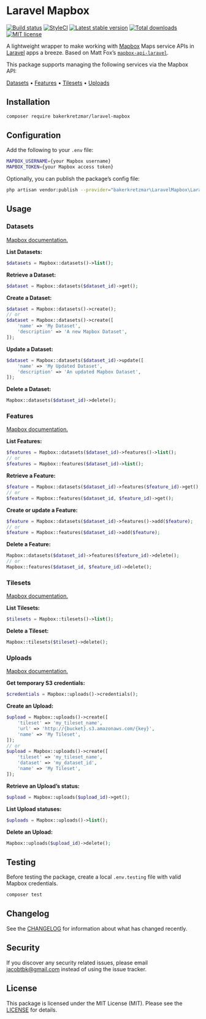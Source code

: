 Laravel Mapbox
==============

[![Build status](https://travis-ci.org/bakerkretzmar/laravel-mapbox.svg?branch=master)](https://travis-ci.org/bakerkretzmar/laravel-mapbox)
[![StyleCI](https://github.styleci.io/repos/192925375/shield?branch=master&style=flat)](https://github.styleci.io/repos/192925375)
[![Latest stable version](https://img.shields.io/packagist/v/bakerkretzmar/laravel-mapbox.svg?style=flat)](https://packagist.org/packages/bakerkretzmar/laravel-mapbox)
[![Total downloads](https://img.shields.io/packagist/dt/bakerkretzmar/laravel-mapbox.svg?style=flat)](https://packagist.org/packages/bakerkretzmar/laravel-mapbox)
[![MIT license](https://img.shields.io/packagist/l/bakerkretzmar/laravel-mapbox.svg?style=flat)](https://github.com/bakerkretzmar/laravel-mapbox/blob/master/LICENSE)

A lightweight wrapper to make working with [Mapbox](https://docs.mapbox.com/api/maps) Maps service APIs in [Laravel](https://laravel.com) apps a breeze. Based on Matt Fox’s [`mapbox-api-laravel`](https://github.com/BlueVertex/mapbox-api-laravel).

This package supports managing the following services via the Mapbox API:

[Datasets](#datasets) • [Features](#features) • [Tilesets](#tilesets) • [Uploads](#uploads)

Installation
------------

```bash
composer require bakerkretzmar/laravel-mapbox
```

Configuration
-------------

Add the following to your `.env` file:

```bash
MAPBOX_USERNAME={your Mapbox username}
MAPBOX_TOKEN={your Mapbox access token}
```

Optionally, you can publish the package’s config file:

```bash
php artisan vendor:publish --provider="bakerkretzmar\LaravelMapbox\LaravelMapboxServiceProvider"
```

Usage
-----

### Datasets

[Mapbox documentation.](https://docs.mapbox.com/api/maps/#datasets)

**List Datasets:**

```php
$datasets = Mapbox::datasets()->list();
```

**Retrieve a Dataset:**

```php
$dataset = Mapbox::datasets($dataset_id)->get();
```

**Create a Dataset:**

```php
$dataset = Mapbox::datasets()->create();
// or
$dataset = Mapbox::datasets()->create([
    'name' => 'My Dataset',
    'description' => 'A new Mapbox Dataset',
]);
```

**Update a Dataset:**

```php
$dataset = Mapbox::datasets($dataset_id)->update([
    'name' => 'My Updated Dataset',
    'description' => 'An updated Mapbox Dataset',
]);
```

**Delete a Dataset:**

```php
Mapbox::datasets($dataset_id)->delete();
```

### Features

[Mapbox documentation.](https://docs.mapbox.com/api/maps/#list-features)

**List Features:**

```php
$features = Mapbox::datasets($dataset_id)->features()->list();
// or
$features = Mapbox::features($dataset_id)->list();
```

**Retrieve a Feature:**

```php
$feature = Mapbox::datasets($dataset_id)->features($feature_id)->get();
// or
$feature = Mapbox::features($dataset_id, $feature_id)->get();
```

**Create or update a Feature:**

```php
$feature = Mapbox::datasets($dataset_id)->features()->add($feature);
// or
$feature = Mapbox::features($dataset_id)->add($feature);
```

**Delete a Feature:**

```php
Mapbox::datasets($dataset_id)->features($feature_id)->delete();
// or
Mapbox::features($dataset_id, $feature_id)->delete();
```

### Tilesets

[Mapbox documentation.](https://docs.mapbox.com/api/maps/#tilesets)

**List Tilesets:**

```php
$tilesets = Mapbox::tilesets()->list();
```

**Delete a Tileset:**

```php
Mapbox::tilesets($tileset)->delete();
```

### Uploads

[Mapbox documentation.](https://docs.mapbox.com/api/maps/#uploads)

**Get temporary S3 credentials:**

```php
$credentials = Mapbox::uploads()->credentials();
```

**Create an Upload:**

```php
$upload = Mapbox::uploads()->create([
    'tileset' => 'my_tileset_name',
    'url' => 'http://{bucket}.s3.amazonaws.com/{key}',
    'name' => 'My Tileset',
]);
// or
$upload = Mapbox::uploads()->create([
    'tileset' => 'my_tileset_name',
    'dataset' => 'my_dataset_id',
    'name' => 'My Tileset',
]);
```

**Retrieve an Upload’s status:**

```php
$upload = Mapbox::uploads($upload_id)->get();
```

**List Upload statuses:**

```php
$uploads = Mapbox::uploads()->list();
```

**Delete an Upload:**

```php
Mapbox::uploads($upload_id)->delete();
```

Testing
-------

Before testing the package, create a local `.env.testing` file with valid Mapbox credentials.

```bash
composer test
```

Changelog
---------

See the [CHANGELOG](CHANGELOG.md) for information about what has changed recently.

Security
--------

If you discover any security related issues, please email <jacobtbk@gmail.com> instead of using the issue tracker.

License
-------

This package is licensed under the MIT License (MIT). Please see the [LICENSE](LICENSE.md) for details.
